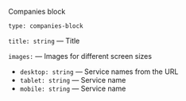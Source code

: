 Companies block

`type: companies-block`

`title: string` — Title

`images:` — Images for different screen sizes

- `desktop: string` — Service names from the URL
- `tablet: string` — Service name
- `mobile: string` — Service name
